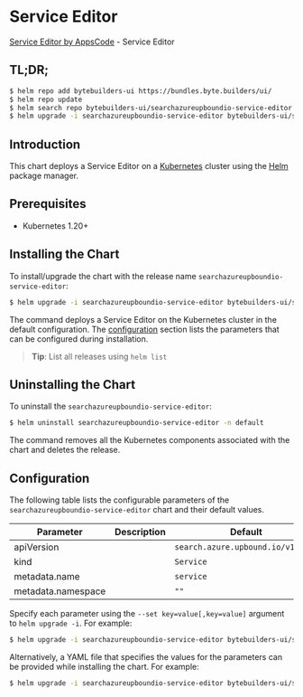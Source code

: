 # Service Editor

[Service Editor by AppsCode](https://byte.builders) - Service Editor

## TL;DR;

```bash
$ helm repo add bytebuilders-ui https://bundles.byte.builders/ui/
$ helm repo update
$ helm search repo bytebuilders-ui/searchazureupboundio-service-editor --version=v0.4.18
$ helm upgrade -i searchazureupboundio-service-editor bytebuilders-ui/searchazureupboundio-service-editor -n default --create-namespace --version=v0.4.18
```

## Introduction

This chart deploys a Service Editor on a [Kubernetes](http://kubernetes.io) cluster using the [Helm](https://helm.sh) package manager.

## Prerequisites

- Kubernetes 1.20+

## Installing the Chart

To install/upgrade the chart with the release name `searchazureupboundio-service-editor`:

```bash
$ helm upgrade -i searchazureupboundio-service-editor bytebuilders-ui/searchazureupboundio-service-editor -n default --create-namespace --version=v0.4.18
```

The command deploys a Service Editor on the Kubernetes cluster in the default configuration. The [configuration](#configuration) section lists the parameters that can be configured during installation.

> **Tip**: List all releases using `helm list`

## Uninstalling the Chart

To uninstall the `searchazureupboundio-service-editor`:

```bash
$ helm uninstall searchazureupboundio-service-editor -n default
```

The command removes all the Kubernetes components associated with the chart and deletes the release.

## Configuration

The following table lists the configurable parameters of the `searchazureupboundio-service-editor` chart and their default values.

|     Parameter      | Description |                   Default                    |
|--------------------|-------------|----------------------------------------------|
| apiVersion         |             | <code>search.azure.upbound.io/v1beta1</code> |
| kind               |             | <code>Service</code>                         |
| metadata.name      |             | <code>service</code>                         |
| metadata.namespace |             | <code>""</code>                              |


Specify each parameter using the `--set key=value[,key=value]` argument to `helm upgrade -i`. For example:

```bash
$ helm upgrade -i searchazureupboundio-service-editor bytebuilders-ui/searchazureupboundio-service-editor -n default --create-namespace --version=v0.4.18 --set apiVersion=search.azure.upbound.io/v1beta1
```

Alternatively, a YAML file that specifies the values for the parameters can be provided while
installing the chart. For example:

```bash
$ helm upgrade -i searchazureupboundio-service-editor bytebuilders-ui/searchazureupboundio-service-editor -n default --create-namespace --version=v0.4.18 --values values.yaml
```
